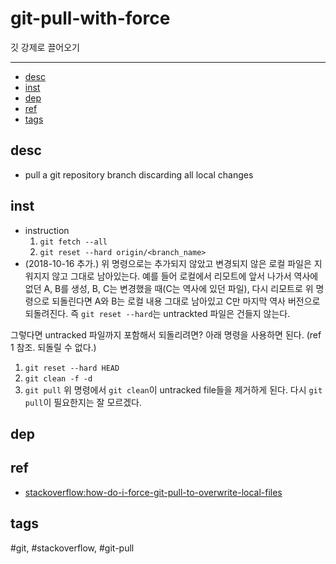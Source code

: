 # git-pull-with-force

깃 강제로 끌어오기

--------------------------

- [desc](#desc)
- [inst](#inst)
- [dep](#dep)
- [ref](#ref)
- [tags](#tags)

## desc
- pull a git repository branch discarding all local changes

## inst
- instruction
  1. `git fetch --all`
  2. `git reset --hard origin/<branch_name>`
- (2018-10-16 추가.) 위 명령으로는 추가되지 않았고 변경되지 않은 로컬 파일은 지워지지 않고 그대로 남아있는다.
예를 들어 로컬에서 리모트에 앞서 나가서 역사에 없던 A, B를 생성, B, C는 변경했을 때(C는 역사에 있던 파일), 다시 리모트로 위 명령으로 되돌린다면 A와 B는 로컬 내용 그대로 남아있고 C만 마지막 역사 버전으로 되돌려진다. 즉 `git reset --hard`는 untrackted 파일은 건들지 않는다.

그렇다면 untracked 파일까지 포함해서 되돌리려면? 아래 명령을 사용하면 된다. (ref 1 참조. 되돌릴 수 없다.)
  1. `git reset --hard HEAD`
  2. `git clean -f -d`
  3. `git pull`
위 명령에서 `git clean`이 untracked file들을 제거하게 된다. 다시 `git pull`이 필요한지는 잘 모르겠다.
  
## dep

## ref
  - [stackoverflow:how-do-i-force-git-pull-to-overwrite-local-files](https://stackoverflow.com/questions/1125968/how-do-i-force-git-pull-to-overwrite-local-files)

## tags
  #git, #stackoverflow, #git-pull

 